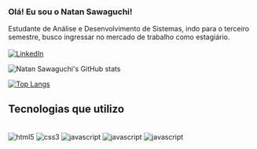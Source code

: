 ### Olá! Eu sou o Natan Sawaguchi!

Estudante de Análise e Desenvolvimento de Sistemas, indo para o terceiro semestre, busco ingressar no mercado de trabalho como estagiário.
<br><br>
[![LinkedIn](https://img.shields.io/badge/LinkedIn-0077B5?style=for-the-badge&logo=linkedin&logoColor=white)](https://www.linkedin.com/in/natan-sawaguchi/)

![Natan Sawaguchi's GitHub stats](https://github-readme-stats.vercel.app/api?username=natansw&show_icons=true&theme=tokyonight)

[![Top Langs](https://github-readme-stats.vercel.app/api/top-langs/?username=natansw)](https://github.com/anuraghazra/github-readme-stats)

## Tecnologias que utilizo

<div style="display: inline_block"><br/>
  <img align="center" alt="html5" src="https://img.shields.io/badge/HTML5-E34F26?style=for-the-badge&logo=html5&logoColor=white" />
  <img align="center" alt="css3" src=https://img.shields.io/badge/CSS3-1572B6?style=for-the-badge&logo=css3&logoColor=white />
  <img align="center" alt="javascript" src=https://img.shields.io/badge/JavaScript-F7DF1E?style=for-the-badge&logo=javascript&logoColor=black />
  <img align="center" alt="javascript" src=	https://img.shields.io/badge/Python-14354C?style=for-the-badge&logo=python&logoColor=white />
  <img align="center" alt="javascript" src=	https://img.shields.io/badge/Java-ED8B00?style=for-the-badge&logo=openjdk&logoColor=white />

</div>



